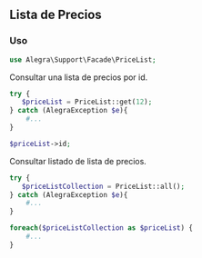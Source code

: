 
## Lista de Precios

### Uso

```php
use Alegra\Support\Facade\PriceList;
```

Consultar una lista de precios por id.

```php
try {
   $priceList = PriceList::get(12);
} catch (AlegraException $e){
    #...
}

$priceList->id;

```
Consultar listado de lista de precios.


```php
try {
   $priceListCollection = PriceList::all();
} catch (AlegraException $e){
    #...
}

foreach($priceListCollection as $priceList) {
    #...
}
```
